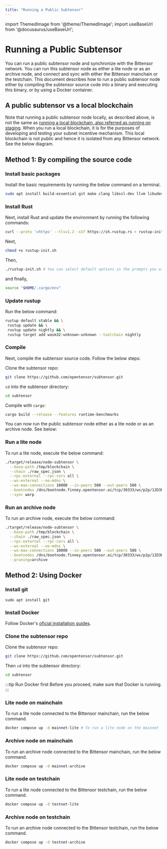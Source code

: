 ```yaml
---
title: "Running a Public Subtensor"
---
```

import ThemedImage from '@theme/ThemedImage';
import useBaseUrl from '@docusaurus/useBaseUrl';

# Running a Public Subtensor

You can run a public subtensor node and synchronize with the Bittensor network. You can run this subtensor node as either a lite node or as an archive node, and connect and sync with either the Bittensor mainchain or the testchain. This document describes how to run a public subtensor node either by compiling the subtensor source code into a binary and executing this binary, or by using a Docker container.

## A public subtensor vs a local blockchain

Note that running a public subtensor node locally, as described above, is not the same as [running a local blockchain, also referred as running on staging](https://github.com/opentensor/bittensor-subnet-template/blob/main/docs/running_on_staging.md). When you run a local blockchain, it is for the purposes of developing and testing your subnet incentive mechanism. This local blockchain is not public and hence it is isolated from any Bittensor network. See the below diagram.

<center>
<ThemedImage
alt="Components of Incentive Mechanism"
sources={{
    light: useBaseUrl('/img/docs/local-subtensor.svg'),
    dark: useBaseUrl('/img/docs/dark-local-subtensor.svg'),
  }}
style={{width: 650}}
/>
</center>


## Method 1: By compiling the source code

### Install basic packages

Install the basic requirements by running the below command on a terminal.

```bash
sudo apt install build-essential git make clang libssl-dev llvm libudev-dev protobuf-compiler -y
```

### Install Rust

Next, install Rust and update the environment by running the following commands:

```bash
curl --proto '=https' --tlsv1.2 -sSf https://sh.rustup.rs > rustup-init.sh
```

Next,

```bash
chmod +x rustup-init.sh
```

Then,

```bash
./rustup-init.sh # You can select default options in the prompts you will be given
```

and finally,

```bash
source "$HOME/.cargo/env"
```

### Update rustup

Run the below command:

```bash
rustup default stable && \
 rustup update && \
 rustup update nightly && \
 rustup target add wasm32-unknown-unknown --toolchain nightly
```

### Compile 

Next, compile the subtensor source code. Follow the below steps:

Clone the subtensor repo:

```bash
git clone https://github.com/opentensor/subtensor.git
```

`cd` into the subtensor directory:

```bash
cd subtensor
```

Compile with `cargo`:

```bash
cargo build --release --features runtime-benchmarks
```

You can now run the public subtensor node either as a lite node or as an archive node. See below:

### Run a lite node

To run a lite node, execute the below command:

```bash
./target/release/node-subtensor \
  --base-path /tmp/blockchain \
  --chain ./raw_spec.json \
  --rpc-external --rpc-cors all \
  --ws-external --no-mdns \
  --ws-max-connections 10000 --in-peers 500 --out-peers 500 \
  --bootnodes /dns/bootnode.finney.opentensor.ai/tcp/30333/ws/p2p/12D3KooWRwbMb85RWnT8DSXSYMWQtuDwh4LJzndoRrTDotTR5gDC \
  --sync warp
``` 

### Run an archive node

To run an archive node, execute the below command:

```bash
./target/release/node-subtensor \
  --base-path /tmp/blockchain \
  --chain ./raw_spec.json \
  --rpc-external --rpc-cors all \
  --ws-external --no-mdns \
  --ws-max-connections 10000 --in-peers 500 --out-peers 500 \
  --bootnodes /dns/bootnode.finney.opentensor.ai/tcp/30333/ws/p2p/12D3KooWRwbMb85RWnT8DSXSYMWQtuDwh4LJzndoRrTDotTR5gDC \
  --pruning=archive
``` 


## Method 2: Using Docker

### Install git

`sudo apt install git`

### Install Docker

Follow Docker's [oficial installation guides](https://docs.docker.com/engine/install/).

### Clone the subtensor repo

Clone the subtensor repo:

```bash
git clone https://github.com/opentensor/subtensor.git
```

Then `cd` into the subtensor directory:

```bash
cd subtensor
```

:::tip Run Docker first
Before you proceed, make sure that Docker is running.
:::

### Lite node on mainchain

To run a lite node connected to the Bittensor mainchain, run the below command.

```bash
docker compose up -d mainnet-lite # To run a lite node on the mainnet
```

### Archive node on mainchain

To run an archive node connected to the Bittensor mainchain, run the below command.

```bash
docker compose up -d mainnet-archive
```

### Lite node on testchain

To run a lite node connected to the Bittensor testchain, run the below command.

```bash
docker compose up -d testnet-lite
```

### Archive node on testchain

To run an archive node connected to the Bittensor testchain, run the below command.

```bash
docker compose up -d testnet-archive
```



